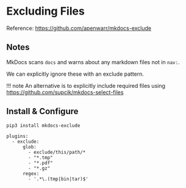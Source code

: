 # Excluding Files

Reference: <https://github.com/apenwarr/mkdocs-exclude>

## Notes

MkDocs scans `docs` and warns about any markdown files not in `nav:`.

We can explicitly ignore these with an exclude pattern.

!!! note
    An alternative is to explicitly include required files using <https://github.com/supcik/mkdocs-select-files>

## Install & Configure

```bash
pip3 install mkdocs-exclude
```

```
plugins:
  - exclude:
      glob:
        - exclude/this/path/*
        - "*.tmp"
        - "*.pdf"
        - "*.gz"
      regex:
        - '.*\.(tmp|bin|tar)$'
```
